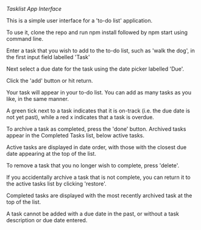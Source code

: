 *Tasklist App Interface*

This is a simple user interface for a 'to-do list' application.

To use it, clone the repo and run npm install followed by npm start using command line.

Enter a task that you wish to add to the to-do list, such as 'walk the dog', in the first input field labelled 'Task' 

Next select a due date for the task using the date picker labelled 'Due'.

Click the 'add' button or hit return. 

Your task will appear in your to-do list. You can add as many tasks as you like, in the same manner. 

A green tick next to a task indicates that it is on-track (i.e. the due date is not yet past), while a red x indicates that a task is overdue. 

To archive a task as completed, press the 'done' button. Archived tasks appear in the Completed Tasks list, below active tasks. 

Active tasks are displayed in date order, with those with the closest due date appearing at the top of the list. 

To remove a task that you no longer wish to complete, press 'delete'.

If you accidentally archive a task that is not complete, you can return it to the active tasks list by clicking 'restore'.

Completed tasks are displayed with the most recently archived task at the top of the list.

A task cannot be added with a due date in the past, or without a task description or due date entered. 

